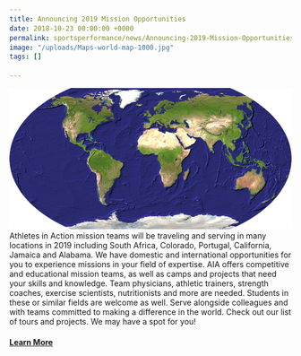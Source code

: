```yaml
---
title: Announcing 2019 Mission Opportunities
date: 2018-10-23 00:00:00 +0000
permalink: sportsperformance/news/Announcing-2019-Mission-Opportunities
image: "/uploads/Maps-world-map-1000.jpg"
tags: []

---
```

![](/uploads/Maps-world-map-1000.jpg)Athletes in Action mission teams will be traveling and serving in many locations in 2019 including South Africa, Colorado, Portugal, California, Jamaica and Alabama. We have domestic and international opportunities for you to experience missions in your field of expertise. AIA offers competitive and educational mission teams, as well as camps and projects that need your skills and knowledge. Team physicians, athletic trainers, strength coaches, exercise scientists, nutritionists and more are needed. Students in these or similar fields are welcome as well. Serve alongside colleagues and with teams committed to making a difference in the world. Check out our list of tours and projects. We may have a spot for you!

#### [Learn More](https://goaia.org/sportsperformance/get-involved/)